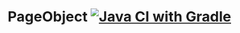 # PageObject [![Java CI with Gradle](https://github.com/Pavel17489/PageObject/actions/workflows/gradle.yml/badge.svg)](https://github.com/Pavel17489/PageObject/actions/workflows/gradle.yml)